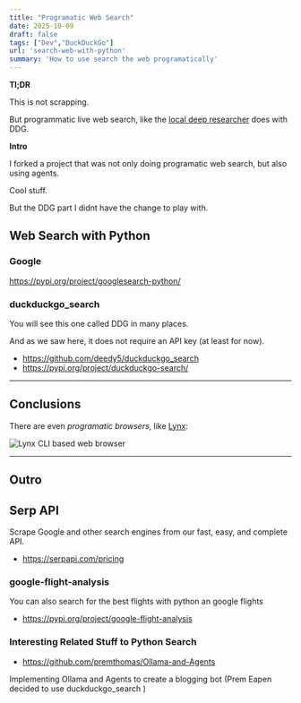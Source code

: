```yaml
---
title: "Programatic Web Search"
date: 2025-10-09
draft: false
tags: ["Dev","DuckDuckGo"]
url: 'search-web-with-python'
summary: 'How to use search the web programatically'
---
```


**Tl;DR**

This is not scrapping.

But programmatic live web search, like the [local deep researcher](https://jalcocert.github.io/JAlcocerT/live-search-and-research-with-ai/#local-deep-researcher) does with DDG.

**Intro**

I forked a project that was not only doing programatic web search, but also using agents.

Cool stuff.

But the DDG part I didnt have the change to play with.

## Web Search with Python

### Google

https://pypi.org/project/googlesearch-python/

### duckduckgo_search

You will see this one called DDG in many places.

And as we saw here, it does not require an API key (at least for now).

* https://github.com/deedy5/duckduckgo_search
* https://pypi.org/project/duckduckgo-search/


---

## Conclusions

There are even *programatic browsers*, like [Lynx](https://jalcocert.github.io/JAlcocerT/how-to-browse/#browsers-ive-tried):

![Lynx CLI based web browser](/blog_img/selfh/Internet/lynx-browser.png)


---

## Outro

## Serp API

Scrape Google and other search engines from our fast, easy, and complete API.

* https://serpapi.com/pricing

### google-flight-analysis

You can also search for the best flights with python an google flights 

* https://pypi.org/project/google-flight-analysis

### Interesting Related Stuff to Python Search

* https://github.com/premthomas/Ollama-and-Agents

Implementing Ollama and Agents to create a blogging bot (Prem Eapen decided to use duckduckgo_search )
